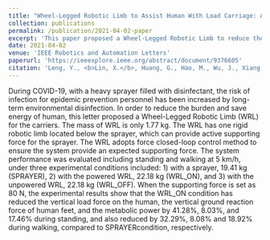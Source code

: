 ```yaml
---
title: "Wheel-Legged Robotic Limb to Assist Human With Load Carriage: An Application For Environmental Disinfection During COVID-19"
collection: publications
permalink: /publication/2021-04-02-paper
excerpt: 'This paper proposed a Wheel-Legged Robotic Limb to reduce the burden and save energy of human associated with load carriage during COVID-19.'
date: 2021-04-02
venue: 'IEEE Robotics and Automation Letters'
paperurl: 'https://ieeexplore.ieee.org/abstract/document/9376605'
citation: 'Leng, Y., <b>Lin, X.</b>, Huang, G., Hao, M., Wu, J., Xiang, Y., ... & Fu, C. (2021). &quot;Wheel-legged robotic limb to assist human with load carriage: An application for environmental disinfection during COVID-19.&quot; <i>IEEE Robotics and Automation Letters</i>. <i>6</i>(2), 3695-3702.'
---
```


During COVID-19, with a heavy sprayer filled with disinfectant, the risk of infection for epidemic prevention personnel has been increased by long-term environmental disinfection. In order to reduce the burden and save energy of human, this letter proposed a Wheel-Legged Robotic Limb (WRL) for the carriers. The mass of WRL is only 1.77 kg. The WRL has one rigid robotic limb located below the sprayer, which can provide active supporting force for the sprayer. The WRL adopts force closed-loop control method to ensure the system provide an expected supporting force. The system performance was evaluated including standing and walking at 5 km/h, under three experimental conditions included: 1) with a sprayer, 19.41 kg (SPRAYER), 2) with the powered WRL, 22.18 kg (WRL_ON), and 3) with the unpowered WRL, 22.18 kg (WRL_OFF). When the supporting force is set as 80 N, the experimental results show that the WRL_ON condition has reduced the vertical load force on the human, the vertical ground reaction force of human feet, and the metabolic power by 41.28%, 8.03%, and 17.46% during standing, and also reduced by 32.29%, 8.08% and 18.92% during walking, compared to SPRAYERcondition, respectively.
